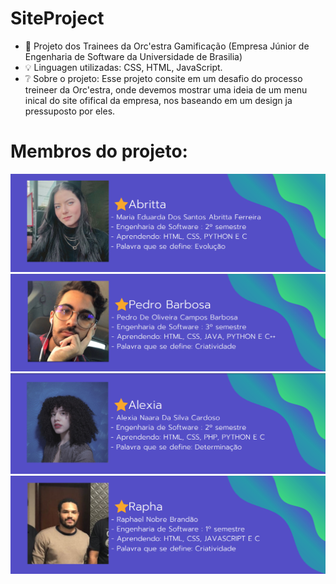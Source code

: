 # SiteProject

- 🚀 Projeto dos Trainees da Orc'estra Gamificação (Empresa Júnior de Engenharia de Software da Universidade de Brasilia)
- 💡  Linguagen utilizadas: CSS, HTML, JavaScript.
- ❔  Sobre o projeto: Esse projeto consite em um desafio do processo treineer da Orc'estra, onde devemos mostrar uma ideia de um menu inical do site ofifical da empresa, nos baseando em um design ja pressuposto por eles. 

# Membros do projeto:
![alt text](https://github.com/MariaAbritta/SiteProject/blob/Fotos-dos-membros/Maria.png)
![alt text](https://github.com/MariaAbritta/SiteProject/blob/Fotos-dos-membros/Pedro.png)
![alt text](https://github.com/MariaAbritta/SiteProject/blob/Fotos-dos-membros/Alexia.png)
![alt text](https://github.com/MariaAbritta/SiteProject/blob/Fotos-dos-membros/Rapha.png)

